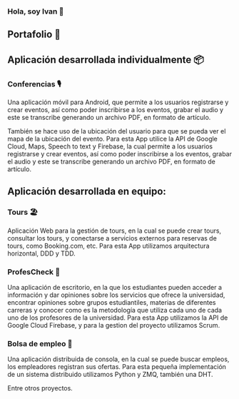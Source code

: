 ### Hola, soy Ivan 👋

<!--
**ivanramirez-git/ivanramirez-git** is a ✨ _special_ ✨ repository because its `README.md` (this file) appears on your GitHub profile.

Here are some ideas to get you started:

- 🔭 I’m currently working on ...
- 🌱 I’m currently learning ...
- 👯 I’m looking to collaborate on ...
- 🤔 I’m looking for help with ...
- 💬 Ask me about ...
- 📫 How to reach me: ...
- 😄 Pronouns: ...
- ⚡ Fun fact: ...
-->
## Portafolio 🚀

## Aplicación desarrollada individualmente 📦

### Conferencias 🎙️
Una aplicación móvil para Android, que permite a los usuarios registrarse y crear eventos, así como poder inscribirse a los eventos, grabar el audio y este se transcribe generando un archivo PDF, en formato de artículo.

También se hace uso de la ubicación del usuario para que se pueda ver el mapa de la ubicación del evento.
Para esta App utilice la API de Google Cloud, Maps, Speech to text y Firebase, la cual permite a los usuarios registrarse y crear eventos, así como poder inscribirse a los eventos, grabar el audio y este se transcribe generando un archivo PDF, en formato de artículo.

## Aplicación desarrollada en equipo:
### Tours 🏖️
Aplicación Web para la gestión de tours, en la cual se puede crear tours, consultar los tours, y conectarse a servicios externos para reservas de tours, como Booking.com, etc.
Para esta App utilizamos arquitectura horizontal, DDD y TDD.

### ProfesCheck 📕
Una aplicación de escritorio, en la que los estudiantes pueden acceder a información y dar opiniones sobre los servicios que ofrece la universidad, encontrar opiniones sobre grupos estudiantiles, materias de diferentes carreras y conocer como es la metodología que utiliza cada uno de cada uno de los profesores de la universidad.
Para esta App utilizamos la API de Google Cloud Firebase, y para la gestion del proyecto utilizamos Scrum.

### Bolsa de empleo 💼
Una aplicación distribuida de consola, en la cual se puede buscar empleos, los empleadores registran sus ofertas.
Para esta pequeña implementación de un sistema distribuido utilizamos Python y ZMQ, también una DHT.

Entre otros proyectos.
